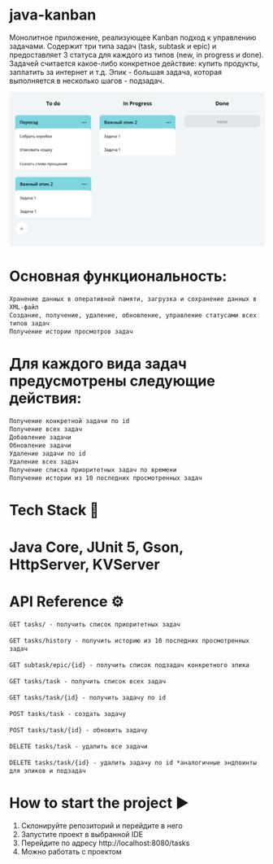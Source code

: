 # java-kanban
Монолитное приложение, реализующее Kanban подход к управлению задачами. 
Содержит три типа задач (task, subtask и epic) и предоставляет 3 статуса для каждого из типов (new, in progress и done).
Задачей считается какое-либо конкретное действие: купить продукты, заплатить за интернет и т.д.
Эпик - большая задача, которая выполняется в несколько шагов - подзадач.

![img.png](img.png)

# Основная функциональность:

    Хранение данных в оперативной памяти, загрузка и сохранение данных в XML-файл
    Создание, получение, удаление, обновление, управление статусами всех типов задач
    Получение истории просмотров задач

# Для каждого вида задач предусмотрены следующие действия:

    Получение конкретной задачи по id
    Получение всех задач
    Добавление задачи
    Обновление задачи
    Удаление задачи по id
    Удаление всех задач
    Получение списка приоритетных задач по времени
    Получение истории из 10 последних просмотренных задач

# Tech Stack 🔧

# Java Core, JUnit 5, Gson, HttpServer, KVServer
# API Reference ⚙️

    GET tasks/ - получить список приоритетных задач

    GET tasks/history - получить историю из 10 последних просмотренных задач

    GET subtask/epic/{id} - получить список подзадач конкретного эпика

    GET tasks/task - получить список всех задач

    GET tasks/task/{id} - получить задачу по id

    POST tasks/task - создать задачу

    POST tasks/task/{id} - обновить задачу

    DELETE tasks/task - удалить все задачи

    DELETE tasks/task/{id} - удалить задачу по id *аналогичные эндпоинты для эпиков и подзадач

# How to start the project ▶️
1) Склонируйте репозиторий и перейдите в него
2) Запустите проект в выбранной IDE
3) Перейдите по адресу http://localhost:8080/tasks
4) Можно работать с проектом
